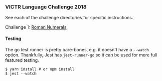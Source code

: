 ### VICTR Language Challenge 2018

See each of the challenge directories for specific instructions.

Challenge 1: [Roman Numerals](roman_calculator/README.md)


#### Testing

The go test runner is pretty bare-bones, e.g. it doesn't have a `--watch` option. Thankfully, Jest has `jest-runner-go` so it can be used for more full featured testing.

```
$ yarn install # or npm install
$ jest --watch
```


